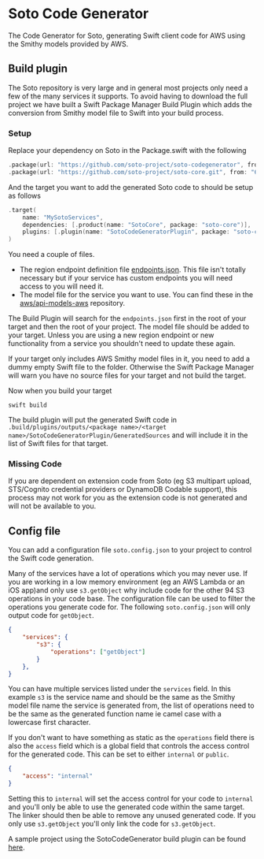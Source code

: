 # Soto Code Generator

The Code Generator for Soto, generating Swift client code for AWS using the Smithy models provided by AWS.

## Build plugin

The Soto repository is very large and in general most projects only need a few of the many services it supports. To avoid having to download the full project we have built a Swift Package Manager Build Plugin which adds the conversion from Smithy model file to Swift into your build process. 

### Setup

Replace your dependency on Soto in the Package.swift with the following

```swift
.package(url: "https://github.com/soto-project/soto-codegenerator", from: "0.6.0"),
.package(url: "https://github.com/soto-project/soto-core.git", from: "6.4.0")
```

And the target you want to add the generated Soto code to should be setup as follows
```swift
.target(
    name: "MySotoServices",
    dependencies: [.product(name: "SotoCore", package: "soto-core")],
    plugins: [.plugin(name: "SotoCodeGeneratorPlugin", package: "soto-codegenerator")]
)
```

You need a couple of files. 
- The region endpoint definition file [endpoints.json](https://aws-toolkit-endpoints.s3.amazonaws.com/endpoints.json). This file isn't totally necessary but if your service has custom endpoints you will need access to you will need it.
- The model file for the service you want to use. You can find these in the [aws/api-models-aws](https://github.com/aws/api-models-aws/tree/main/models) repository. 

The Build Plugin will search for the `endpoints.json` first in the root of your target and then the root of your project. The model file should be added to your target. Unless you are using a new region endpoint or new functionality from a service you shouldn't need to update these again.

If your target only includes AWS Smithy model files in it, you need to add a dummy empty Swift file to the folder. Otherwise the Swift Package Manager will warn you have no source files for your target and not build the target. 

Now when you build your target
```
swift build
```
The build plugin will put the generated Swift code in `.build/plugins/outputs/<package name>/<target name>/SotoCodeGeneratorPlugin/GeneratedSources` and will include it in the list of Swift files for that target.

### Missing Code

If you are dependent on extension code from Soto (eg S3 multipart upload, STS/Cognito credential providers or DynamoDB Codable support), this process may not work for you as the extension code is not generated and will not be available to you.

## Config file

You can add a configuration file `soto.config.json` to your project to control the Swift code generation. 

Many of the services have a lot of operations which you may never use. If you are working in a low memory environment (eg an AWS Lambda or an iOS app)and only use `s3.getObject` why include code for the other 94 S3 operations in your code base. The configuration file can be used to filter the operations you generate code for. The following `soto.config.json` will only output code for `getObject`.

```json
{
    "services": { 
        "s3": {
            "operations": ["getObject"]
        }
    },
}
```

You can have multiple services listed under the `services` field. In this example `s3` is the service name and should be the same as the Smithy model file name the service is generated from, the list of operations need to be the same as the generated function name ie camel case with a lowercase first character.

If you don't want to have something as static as the `operations` field there is also the `access` field which is a global field that controls the access control for the generated code. This can be set to either `internal` or `public`.

```json
{
    "access": "internal"
}
```

Setting this to `internal` will set the access control for your code to `internal` and you'll only be able to use the generated code within the same target. The linker should then be able to remove any unused generated code. If you only use `s3.getObject` you'll only link the code for `s3.getObject`.

A sample project using the SotoCodeGenerator build plugin can be found [here](https://github.com/adam-fowler/soto-codegenerator-plugin-test).


